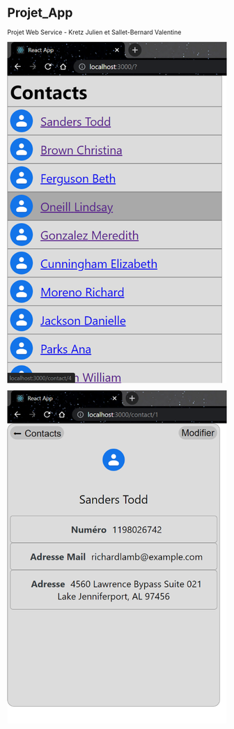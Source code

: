# Projet_App
Projet Web Service - Kretz Julien et Sallet-Bernard Valentine


![Screen App Liste](IMG/ScreenApp.png)  

![Screen App Contact](IMG/ScreenContact.png)  
